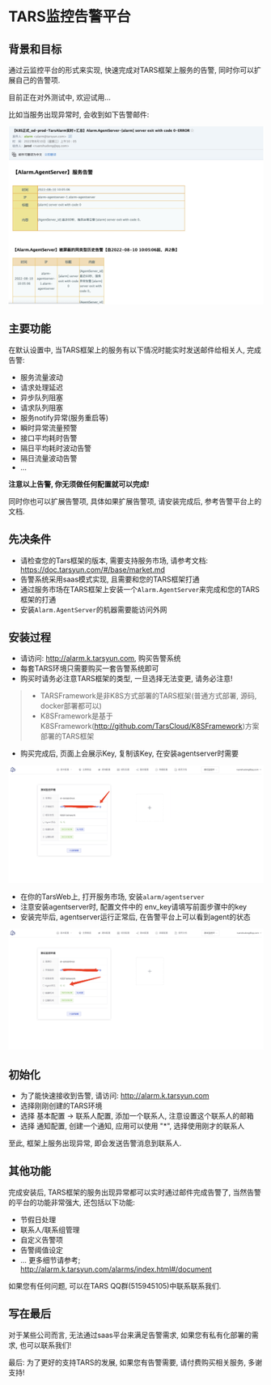 # TARS监控告警平台

## 背景和目标

通过云监控平台的形式来实现, 快速完成对TARS框架上服务的告警, 同时你可以扩展自己的告警项.

目前正在对外测试中, 欢迎试用...

比如当服务出现异常时, 会收到如下告警邮件:

![告警邮件](../assets/alarm.jpg)


## 主要功能

在默认设置中, 当TARS框架上的服务有以下情况时能实时发送邮件给相关人, 完成告警:

- 服务流量波动
- 请求处理延迟
- 异步队列阻塞
- 请求队列阻塞
- 服务notify异常(服务重启等)
- 瞬时异常流量预警
- 接口平均耗时告警
- 隔日平均耗时波动告警
- 隔日流量波动告警
- ...

**注意以上告警, 你无须做任何配置就可以完成!**

同时你也可以扩展告警项, 具体如果扩展告警项, 请安装完成后, 参考告警平台上的文档.

## 先决条件

- 请检查您的Tars框架的版本, 需要支持服务市场, 请参考文档: https://doc.tarsyun.com/#/base/market.md
- 告警系统采用saas模式实现, 且需要和您的TARS框架打通
- 通过服务市场在TARS框架上安装一个`Alarm.AgentServer`来完成和您的TARS框架的打通
- 安装`Alarm.AgentServer`的机器需要能访问外网

## 安装过程

- 请访问: http://alarm.k.tarsyun.com, 购买告警系统
- 每套TARS环境只需要购买一套告警系统即可
- 购买时请务必注意TARS框架的类型, 一旦选择无法变更, 请务必注意!
>- TARSFramework是非K8S方式部署的TARS框架(普通方式部署, 源码, docker部署都可以)
>- K8SFramework是基于K8SFramework(http://github.com/TarsCloud/K8SFramework)方案部署的TARS框架 
- 购买完成后, 页面上会展示Key, 复制该Key, 在安装agentserver时需要

![安装完毕](../assets/install.jpg)

- 在你的TarsWeb上, 打开服务市场, 安装`alarm/agentserver`
- 注意安装agentserver时, 配置文件中的 env_key请填写前面步骤中的key
- 安装完毕后, agentserver运行正常后, 在告警平台上可以看到agent的状态

![agent状态](../assets/agent.jpg)

## 初始化

- 为了能快速接收到告警, 请访问: http://alarm.k.tarsyun.com
- 选择刚刚创建的TARS环境
- 选择 基本配置 -> 联系人配置, 添加一个联系人, 注意设置这个联系人的邮箱
- 选择 通知配置, 创建一个通知, 应用可以使用 "*", 选择使用刚才的联系人

至此, 框架上服务出现异常, 即会发送告警消息到联系人.
## 其他功能

完成安装后, TARS框架的服务出现异常都可以实时通过邮件完成告警了, 当然告警的平台的功能非常强大, 还包括以下功能:
- 节假日处理
- 联系人/联系组管理
- 自定义告警项
- 告警阈值设定
- ...
更多细节请参考; http://alarm.k.tarsyun.com/alarms/index.html#/document

如果您有任何问题, 可以在TARS QQ群(515945105)中联系联系我们.

## 写在最后

对于某些公司而言, 无法通过saas平台来满足告警需求, 如果您有私有化部署的需求, 也可以联系我们!

最后: 为了更好的支持TARS的发展, 如果您有告警需要, 请付费购买相关服务, 多谢支持!

